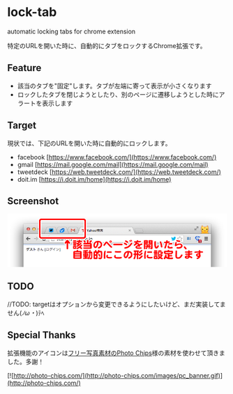 lock-tab
========
automatic locking tabs for chrome extension

特定のURLを開いた時に、自動的にタブをロックするChrome拡張です。

 Feature
---------

* 該当のタブを"固定"します。タブが左端に寄って表示が小さくなります
* ロックしたタブを閉じようとしたり、別のページに遷移しようとした時にアラートを表示します

 Target
---------

現状では、下記のURLを開いた時に自動的にロックします。

* facebook [https://www.facebook.com/](https://www.facebook.com/)
* gmail [https://mail.google.com/mail](https://mail.google.com/mail)
* tweetdeck [https://web.tweetdeck.com/](https://web.tweetdeck.com/)
* doit.im [https://i.doit.im/home](https://i.doit.im/home)

 Screenshot
------------

![lock-tab-screenshot](lock-tab-screenshot.png)

 TODO
---------

//TODO: targetはオプションから変更できるようにしたいけど、まだ実装してません(*ﾉω・*)ﾃﾍ

 Special Thanks
----------------

拡張機能のアイコンは[フリー写真素材のPhoto Chips](http://photo-chips.com/)様の素材を使わせて頂きました。多謝！

[![http://photo-chips.com/](http://photo-chips.com/images/pc_banner.gif)](http://photo-chips.com/)